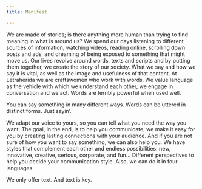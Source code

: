 ```yaml
---
title: Manifest

---
```

We are made of stories; is there anything more human than trying to find meaning in what is around us? We spend our days listening to different sources of information, watching videos, reading online, scrolling down posts and ads, and dreaming of being exposed to something that might move us. Our lives revolve around words, texts and scripts and by putting them together, we create the story of our society. What we say and how we say it is vital, as well as the image and usefulness of that content. At Letraherida we are craftswomen who work with words. We value language as the vehicle with which we understand each other, we engage in conversation and we act. Words are terribly powerful when used well.

You can say something in many different ways. Words can be uttered in distinct forms. Just sayin’.

We adapt our voice to yours, so you can tell what you need the way you want. The goal, in the end, is to help you communicate; we make it easy for you by creating lasting connections with your audience. And if you are not sure of how you want to say something, we can also help you. We have styles that complement each other and endless possibilities: new, innovative, creative, serious, corporate, and fun… Different perspectives to help you decide your communication style. Also, we can do it in four languages.

We only offer text. And text is key.